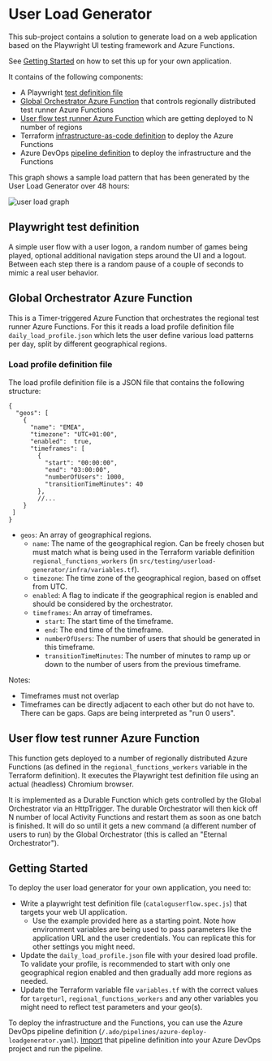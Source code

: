 # User Load Generator

This sub-project contains a solution to generate load on a web application based on the Playwright UI testing framework and Azure Functions.

See [Getting Started](#getting-started) on how to set this up for your own application.

It contains of the following components:

- A Playwright [test definition file](./AzureFunctions/RegionalLoadGenerator/cataloguserflow.spec.js)
- [Global Orchestrator Azure Function](./AzureFunctions/GlobalOrchestrator) that controls regionally distributed test runner Azure Functions
- [User flow test runner Azure Function](./AzureFunctions/RegionalLoadGenerator) which are getting deployed to N number of regions
- Terraform [infrastructure-as-code definition](./infra) to deploy the Azure Functions
- Azure DevOps [pipeline definition](/.ado/pipelines/azure-deploy-loadgenerator.yaml) to deploy the infrastructure and the Functions

This graph shows a sample load pattern that has been generated by the User Load Generator over 48 hours:

![user load graph](/docs/media/loadgenerator_loadcurve.png)

## Playwright test definition

A simple user flow with a user logon, a random number of games being played, optional additional navigation steps around the UI and a logout.
Between each step there is a random pause of a couple of seconds to mimic a real user behavior.

## Global Orchestrator Azure Function

This is a Timer-triggered Azure Function that orchestrates the regional test runner Azure Functions.
For this it reads a load profile definition file `daily_load_profile.json` which lets the user define various load patterns per day, split by different geographical regions.

### Load profile definition file

The load profile definition file is a JSON file that contains the following structure:

```
{
  "geos": [
    {
      "name": "EMEA",
      "timezone": "UTC+01:00",
      "enabled":  true,
      "timeframes": [
        {
          "start": "00:00:00",
          "end": "03:00:00",
          "numberOfUsers": 1000,
          "transitionTimeMinutes": 40
        },
        //...
    }
 ]
}
```

- `geos`: An array of geographical regions.
    - `name`: The name of the geographical region. Can be freely chosen but must match what is being used in the Terraform variable definition `regional_functions_workers` (in `src/testing/userload-generator/infra/variables.tf`).
    - `timezone`: The time zone of the geographical region, based on offset from UTC.
    - `enabled`: A flag to indicate if the geographical region is enabled and should be considered by the orchestrator.
    - `timeframes`: An array of timeframes.
        - `start`: The start time of the timeframe.
        - `end`: The end time of the timeframe.
        - `numberOfUsers`: The number of users that should be generated in this timeframe.
        - `transitionTimeMinutes`: The number of minutes to ramp up or down to the number of users from the previous timeframe.

Notes:
- Timeframes must not overlap
- Timeframes can be directly adjacent to each other but do not have to. There can be gaps. Gaps are being interpreted as "run 0 users".


## User flow test runner Azure Function

This function gets deployed to a number of regionally distributed Azure Functions (as defined in the `regional_functions_workers` variable in the Terraform definition). It executes the Playwright test definition file using an actual (headless) Chromium browser.

It is implemented as a Durable Function which gets controlled by the Global Orchestrator via an HttpTrigger. The durable Orchestrator will then kick off N number of local Activity Functions and restart them as soon as one batch is finished. It will do so until it gets a new command (a different number of users to run) by the Global Orchestrator (this is called an "Eternal Orchestrator").

## Getting Started

To deploy the user load generator for your own application, you need to:

- Write a playwright test definition file (`cataloguserflow.spec.js`) that targets your web UI application.
  - Use the example provided here as a starting point. Note how environment variables are being used to pass parameters like the application URL and the user credentials. You can replicate this for other settings you might need.
- Update the `daily_load_profile.json` file with your desired load profile. To validate your profile, is recommended to start with only one geographical region enabled and then gradually add more regions as needed.
- Update the Terraform variable file `variables.tf` with the correct values for `targeturl`, `regional_functions_workers` and any other variables you might need to reflect test parameters and your geo(s).

To deploy the infrastructure and the Functions, you can use the Azure DevOps pipeline definition (`/.ado/pipelines/azure-deploy-loadgenerator.yaml`). [Import](https://docs.microsoft.com/azure/devops/pipelines/get-started/clone-import-pipeline) that pipeline definition into your Azure DevOps project and run the pipeline.
